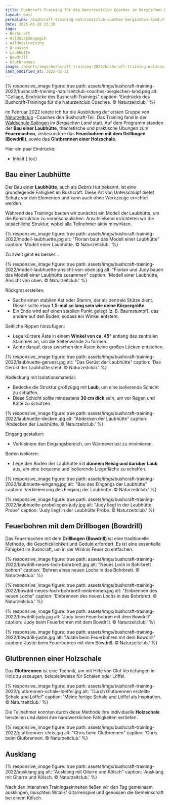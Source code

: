 ```yaml
---
title: Bushcraft-Training für die Naturzeitclub Coaches im Bergischen Land
layout: post
permalink: /bushcraft-training-naturzeitclub-coaches-bergischen-land.html
date: 2025-03-20 23:30
tags:
- Bushcraft
- Wildnispädagogik
- Wildnistraining
- Draussen
- Laubhütte
- Bowdrill
- Glutbrennen
image: /assets/imgs/bushcraft-training-2022/bushcraft-training-naturzeitclub-coaches-bergischen-land.png
last_modified_at: 2025-03-21
---
```

{% responsive_image figure: true
path: assets/imgs/bushcraft-training-2022/bushcraft-training-naturzeitclub-coaches-bergischen-land.png
alt: "Collage, Eindrücke des Bushcraft-Trainings"
caption: 'Eindrücke des Bushcraft-Trainings für die Naturzeitclub Coaches. © Naturzeitclub.' %}

Im Februar 2022 leitete ich für die Ausbildung der ersten Gruppe von [Naturzeitclub](https://naturzeit.club)
-Coaches den Bushcraft-Teil.
Das Training fand in der [Waldschule Solingen](https://waldschule-solingen.de/) 
im *Bergischen Land* statt.
Auf dem Programm standen der **Bau einer Laubhütte**,
theoretische und praktische Übungen zum **Feuermachen**,
insbesondere das **Feuerbohren mit dem Drillbogen (Bowdrill)**, sowie das **Glutbrennen einer Holzschale**.
<!--break-->
Hier ein paar Eindrücke:
- Inhalt
{:toc}

## Bau einer Laubhütte

Der Bau einer **Laubhütte**, auch als *Debris Hut* bekannt, 
ist eine grundlegende Fähigkeit im Bushcraft. 
Diese Art von Unterschlupf bietet Schutz vor den Elementen 
und kann auch ohne Werkzeuge errichtet werden.

Während des Trainings bauten wir zunächst ein Modell der Laubhütte, 
um die Konstruktion zu veranschaulichen.
Anschließend errichteten wir die tatsächliche Struktur, 
wobei alle Teilnehmer aktiv mitwirkten.

{% responsive_image figure: true
path: assets/imgs/bushcraft-training-2022/modell-laubhuette.jpg
alt: "Florian baut das Modell einer Laubhütte"
caption: 'Modell einer Laubhütte. © Naturzeitclub.' %}

Zu zweit geht es besser...

{% responsive_image figure: true
path: assets/imgs/bushcraft-training-2022/modell-laubhuette-ansicht-von-oben.jpg
alt: "Florian und Judy bauen das Modell einer Laubhütte zusammen"
caption: 'Modell einer Laubhütte, Ansicht von oben. © Naturzeitclub.' %}

Rückgrat erstellen:
- Suche einen stabilen Ast oder Stamm, der als zentrale Stütze dient. Dieser sollte etwa **1,5-mal so lang sein wie deine Körpergröße**.
- Ein Ende wird auf einen stabilen Punkt gelegt (z. B. Baumstumpf), das andere auf den Boden, sodass ein Winkel entsteht.

Seitliche Rippen hinzufügen:
- Lege kürzere Äste in einem **Winkel von ca. 45°** entlang des zentralen Stammes an, um die Seitenwände zu formen.
- Achte darauf, dass zwischen den Ästen keine großen Lücken entstehen.

{% responsive_image figure: true
path: assets/imgs/bushcraft-training-2022/laubhuette-geruest.jpg
alt: "Das Gerüst der Laubhütte"
caption: 'Das Gerüst der Laubhütte steht. © Naturzeitclub.' %}

Abdeckung mit Isolationsmaterial:
- Bedecke die Struktur großzügig mit **Laub**, um eine isolierende Schicht zu schaffen.
- Diese Schicht sollte mindestens **30 cm dick** sein, um vor Regen und Kälte zu schützen.

{% responsive_image figure: true
path: assets/imgs/bushcraft-training-2022/laubhuette-decken.jpg
alt: "Abdecken der Laubhütte"
caption: 'Abdecken der Laubhütte. © Naturzeitclub.' %}

Eingang gestalten:
- Verkleinere den Eingangsbereich, um Wärmeverlust zu minimieren.

Boden isolieren:
- Lege den Boden der Laubhütte mit **dünnem Reisig und darüber Laub** aus, um eine bequeme und isolierende Liegefläche zu schaffen.

{% responsive_image figure: true
path: assets/imgs/bushcraft-training-2022/laubhuette-eingang.jpg
alt: "Bau des Eingangs der Laubhütte"
caption: 'Verkleinerung des Eingang der Laubhütte. © Naturzeitclub.' %}

{% responsive_image figure: true
path: assets/imgs/bushcraft-training-2022/laubhuette-probeliegen-judy.jpg
alt: "Judy liegt in der Laubhütte Probe"
caption: 'Judy liegt in der Laubhütte Probe. © Naturzeitclub.' %}

## Feuerbohren mit dem Drillbogen (Bowdrill)

Das Feuermachen mit dem **Drillbogen (Bowdrill)** ist eine traditionelle Methode,
die Geschicklichkeit und Geduld erfordert.
Es ist eine essentielle Fähigkeit im Bushcraft, um in der Wildnis Feuer zu entfachen.

{% responsive_image figure: true
path: assets/imgs/bushcraft-training-2022/bowdrill-neues-loch-bohrbrett.jpg
alt: "Neues Loch in Bohrbrett bohren"
caption: 'Bohren eines neuen Lochs in das Bohrbrett. © Naturzeitclub.' %}

{% responsive_image figure: true
path: assets/imgs/bushcraft-training-2022/bowdril-neues-loch-bohrbrett-einbrennen.jpg
alt: "Einbrennen des neuen Lochs"
caption: 'Einbrennen des neuen Lochs in das Bohrbrett. © Naturzeitclub.' %}

{% responsive_image figure: true
path: assets/imgs/bushcraft-training-2022/bowdrill-judy.jpg
alt: "Judy beim Feuerbohren mit dem Bowdrill"
caption: 'Judy beim Feuerbohren mit dem Bowdrill. © Naturzeitclub.' %}

{% responsive_image figure: true
path: assets/imgs/bushcraft-training-2022/bowdrill-justin.jpg
alt: "Justin beim Feuerbohren mit dem Bowdrill"
caption: 'Justin beim Feuerbohren mit dem Bowdrill. © Naturzeitclub.' %}

## Glutbrennen einer Holzschale

Das **Glutbrennen** ist eine Technik, um mit Hilfe von Glut Vertiefungen in Holz zu erzeugen, beispielsweise für Schalen oder Löffel.

{% responsive_image figure: true
path: assets/imgs/bushcraft-training-2022/glutbrennen-schale-loeffel.jpg
alt: "Durch Glutbrennen erstellte Schale und Löffel"
caption: 'Meine fertige Schale und Löffel als Inspiration. © Naturzeitclub.' %}

Die Teilnehmer konnten durch diese Methode ihre individuelle **Holzschale** herstellen
und dabei ihre handwerklichen Fähigkeiten vertiefen.

{% responsive_image figure: true
path: assets/imgs/bushcraft-training-2022/glutbrennen-chris.jpg
alt: "Chris beim Glutbrennen"
caption: 'Chris beim Glutbrennen. © Naturzeitclub.' %}

## Ausklang

{% responsive_image figure: true
path: assets/imgs/bushcraft-training-2022/ausklang.jpg
alt: "Ausklang mit Gitarre und Kölsch"
caption: 'Ausklang mit Gitarre und Kölsch. © Naturzeitclub.' %}

Nach den intensiven Trainingseinheiten ließen wir den Tag gemeinsam ausklingen,
lauschten Witalis' Gitarrenspiel und genossen die Gemeinschaft bei einem Kölsch.

